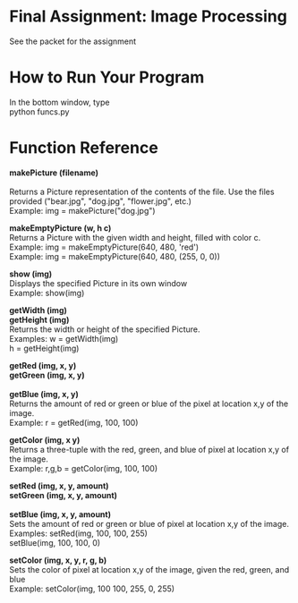 # Final Assignment: Image Processing
See the packet for the assignment


# How to Run Your Program
In the bottom window, type<br>
python funcs.py


# Function Reference

**makePicture (filename)**<br>			
Returns a Picture representation of the contents of the file. Use the files provided ("bear.jpg", "dog.jpg", "flower.jpg", etc.)<br>
Example:	img = makePicture("dog.jpg")<br>

**makeEmptyPicture (w, h c)**	<br>
Returns a Picture with the given width and height, filled with color c. <br>
Example:	img = makeEmptyPicture(640, 480, 'red')<br>
Example:	img = makeEmptyPicture(640, 480, (255, 0, 0))<br>

**show (img)**	<br>
Displays the specified Picture in its own window <br>
Example:	show(img)<br>

		
**getWidth (img)**	<br>
**getHeight (img)** 	<br>
Returns the width or height of the specified Picture. <br>
Examples:	w = getWidth(img)<br>
		      h = getHeight(img)<br>


**getRed (img, x, y)**	<br>
**getGreen (img, x, y)**<br>	
**getBlue (img, x, y)**<br>
Returns the amount of red or green or blue of the pixel at location x,y of the image.<br>
Example: 	r = getRed(img, 100, 100)<br>

**getColor (img, x y)**	<br>
Returns a three-tuple with the red, green, and blue of pixel at location x,y of the image.<br>
Example: 	r,g,b = getColor(img, 100, 100)<br>

**setRed (img, x, y, amount)**<br>
**setGreen (img, x, y, amount)**<br>	
**setBlue (img, x, y, amount)**	<br>
Sets the amount of red or green or blue of pixel at location x,y of the image.<br>
Examples: 	setRed(img, 100, 100, 255)<br>
            setBlue(img, 100, 100, 0)<br>

**setColor (img, x, y, r, g, b)**	<br>
Sets the color of pixel at location x,y of the image, given the red, green, and blue<br>
Example: 	setColor(img, 100 100, 255, 0, 255)<br>
